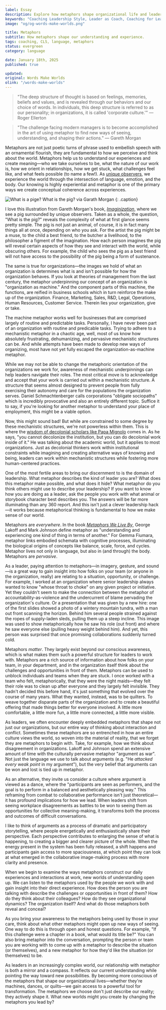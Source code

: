 ```yaml
---
label: Essay
description: Explore how metaphors shape organizational life and leadership effectiveness. Learn to recognize and harness the power of metaphorical thinking to transform workplace dynamics, improve team communication, and develop more conscious leadership practices. Part of the Words Make Worlds series on language and leadership.
keywords: "Coaching Leadership Style, Leader as Coach, Coaching for Leaders, Manager as Coach"
image: "og/og-words-make-worlds.png"

title: Metaphors
subtitle: How metaphors shape our understanding and experience.
tags: coaching, CLS, language, metaphors
status: evergreen
category: language

date: January 18th, 2025
published: true

updated:
original: Words Make Worlds
olink: "/words-make-worlds"
---
```


> "The deep structure of thought is based on feelings, memories, beliefs and values, and is revealed through our behaviors and our choice of words. In individuals, this deep structure is referred to as our personality; in organizations, it is called 'corporate culture.'" — Roger Ellerton

> "The challenge facing modern managers is to become accomplished in the art of using metaphor to find new ways of seeing, understanding, and shaping their actions." — Gareth Morgan

Metaphors are not just poetic turns of phrase used to embellish speech with an ornamental flourish, they are fundamental to how we perceive and think about the world. Metaphors help us to understand our experiences and create meaning—who we take ourselves to be, what the nature of our work is, how we orient in relationships, how we get stuck, what challenges feel like, and what feels possible (to name a few!). As [unique observers](https://methodandmatter.com/writing/essays/living-in-language), we experience the world through the intersection of language, emotion, and the body. Our knowing is highly experiential and metaphor is one of the primary ways we create conceptual coherence across experiences.

![What is a pige?](images/wmw/pig.jpg)
What is the pig? via Garath Morgan
{: .caption}

I love this illustration from Gareth Morgan's book, _[Imaginization](https://www.amazon.com/Imaginization-Gareth-Morgan/dp/1576750264)_, where we see  a pig surrounded by unique observers. Taken as a whole, the question, "What is the pig?" reveals the complexity of what at first glance seems pretty simple. The pig is not just an animal, of course, it is in fact many things all at once, depending on who you ask. For the artist the pig might be a muse, to the child a best friend, to the butcher a livelihood, to the philosopher a figment of the imagination. How each person imagines the pig will reveal certain aspects of how they see and interact with the world, while obscuring others. For example, the child who sees the pig as a best friend will not have access to the possibility of the pig being a form of sustenance.

The same is true for organizations—the images we hold of what an organization is determines what is and isn't possible for how the organization behaves. If you look at theories of management from the last century, the metaphor underpinning our concept of an organization is "organization as machine." And the component parts of this machine, the functions, are reified in business schools which in turn reinforce the make up of the organization. Finance, Marketing, Sales, R&D, Legal, Operations, Human Resources, Customer Service. Therein lies your organization, give or take.

The machine metaphor works well for businesses that are comprised largely of routine and predictable tasks. Personally, I have never been part of an organization with routine and predicable tasks. Trying to adhere to a mechanistic metaphor in a chaotic age, well, most of us know how absolutely frustrating, dehumanizing, and pervasive mechanistic structures can be. And while attempts have been made to develop new ways of organizing, most have not yet fully escaped the organization-as-machine metaphor.

While we may not be able to change the metaphoric orientation of the organizations we work for, awareness of mechanistic underpinnings can help leaders navigate their roles. The most critical move is to  acknowledge and accept that your work is carried out within a mechanistic structure. A structure that seems almost designed to prevent people from fully exercising their autonomy and care for the populations the organization serves. Daniel Schmachtenberger calls corporations "obligate sociopaths" which is incredibly provocative and also an entirely different topic. Suffice it to say, if you're looking for another metaphor to understand your place of employment, this might be a viable option.  

Now, this might sound bad! But while are constrained to some degree by these mechanistic structures, we're not powerless within them. This is where the [wisdom of decolonial scholars like Papa Mignolo](https://www.dukeupress.edu/on-decoloniality) comes in. As he says, "you cannot decolonize the institution, but you can do decolonial work inside of it." He was talking about the academic world, but it applies to most organizations. Just as decolonial thinkers work within institutional constraints while imagining and creating alternative ways of knowing and being, leaders can work within mechanistic structures while fostering more human-centered practices.

One of the most fertile areas to bring our discernment to is the domain of leadership. What metaphor describes the kind of leader you are? What does this metaphor make possible, and what does it hide? What metaphor do you think others might use to describe your leadership? If you want to know how you are doing as a leader, ask the people you work with what animal or storybook character best describes you. The answers will be far more illuminating than any 360 report. And this isn't just a clever leadership hack—it works because metaphorical thinking is fundamental to how we make sense of our world.

Metaphors are _everywhere_.  In the book _[Metaphors We Live By](https://www.amazon.com/Metaphors-We-Live-George-Lakoff/dp/0226468011/ref=sr_1_1?crid=3GW9615LG5YSK&dib=eyJ2IjoiMSJ9.tE-eptaf3Nm5LcLLS9T934anAaR4kwQBA2LFJdnPYC9oewn3avLsRMUDs5zLzAm7ktMTUdA3jpsawpq23aRZANWP7VDkVl_n_TrdCr4XU2-n8GWVJaCCvwKK6MteHguKaWHdDKyM81bNvbthOHQUxxOM6sRiHE-1HNYmconVwyyA-ARnLatJMWaGXtKYNSJ_zpzgOh1GoNqeMsmXkhtBrAso7wrCncUVA2PUMSIpFw0.eeTCAAcmjuHT4FO31N05WMym139WXuOniKWH7R00PJQ&dib_tag=se&keywords=metaphors+we+live+by&qid=1737231084&s=books&sprefix=metaphors+we+live+by%2Cstripbooks%2C158&sr=1-1)_, George Lakoff and Mark Johnson define metaphor as "understanding and experiencing one kind of thing in terms of another." For Gemma Fiumara, metaphor links embodied schemata with cognitive processes, illuminating the biological origins of concepts like balance, scale, force, and cycles. Metaphor lives not only in language, but also in (and through) the body. Metaphors are _pervasive_.

As a leader, paying attention to metaphors—in imagery, gesture, and sound—is a great way to gain insight into how folks on your team (or anyone in the organization, really) are relating to a situation, opportunity, or challenge. For example, I worked at an organization where senior leadership always wanted to know "whose throat to choke" on any given project or initiative. Yet they couldn't seem to make the connection between the metaphor of accountability-as-violence and the undercurrent of blame pervading the organization's culture. Or a presentation that was given by a new hire: one of the first slides showed a photo of a wintery mountain tundra, with a man out front scanning the horizon. Behind him several people strained against the ropes of supply-laden sleds, pulling them up a steep incline. This image was used to show metaphorically how he saw his role (out front) and where he saw everyone else (pulling heavy weight behind him). And yet, this person was surprised that once promising collaborations suddenly turned cold.

Metaphors _matter_. They largely exist beyond our conscious awareness, which is what makes them such a powerful structure for leaders to work with. Metaphors are a rich source of information about how folks on your team, in your department, and in the organization itself think about the challenges and opportunities in front of them. Metaphors can be used to unblock individuals and teams when they are stuck. I once worked with a team who felt, metaphorically, that they were the night maids—they felt their role was to clean up after everyone and they largely felt invisible. They hadn't decided this before hand, it's just something that evolved over the course of many years. What they wanted, instead, was to be quilters. To weave together disparate parts of the organization and to create a beautiful offering that made things better for everyone involved. A little more comfortable, a little more fun, a little more connected, a little more visible.

As leaders, we often encounter deeply embedded metaphors that shape not just our organizations, but our entire way of thinking about interaction and conflict. Sometimes these metaphors are so entrenched in how an entire culture views the world, so woven into the material of reality, that we forget they are metaphors to begin with. Take, for example, how we think about disagreement in organizations. Lakoff and Johnson spend an extensive amount of time with the culturally pervasive metaphor "argument as war". Not just the language we use to talk about arguments (e.g. "He _attacked every weak point_ in my argument"), but the very belief that arguments can be won and lost is tied up in metaphor.

As an alternative, they invite us consider a culture where argument is viewed as a dance, where the "participants are seen as performers, and the goal is to perform in a balanced and aesthetically pleasing way." This reframing from combat to collaborative performance isn't just theoretical— it has profound implications for how we lead. When leaders shift from seeing workplace disagreements as battles to be won to seeing them as opportunities for collective meaning-making, it transforms both the process and outcomes of difficult conversations.

I like to think of arguments as a process of dramatic and participatory storytelling, where people energetically and enthusiastically share their perspective. Each perspective contributes to enlarging the sense of what is happening, to creating a bigger and clearer picture of the whole. When the energy present in the system has been fully released, a shift happens and participants gain access to more spaciousness, at which point they can look at what emerged in the collaborative image-making process with more clarity and presence.

When we begin to examine the ways metaphors construct our daily experiences and interactions at work, new worlds of understanding open up. We can listen to the metaphors used by the people we work with and gain insight into their direct experience. How does the person you are  talking with describe the challenges or opportunities in front of them? How do they think about their colleagues? How do they see organizational dynamics? The organization itself? And what do those metaphors both reveal and conceal?

As you bring your awareness to the metaphors being used by those in your care, think about what other metaphors might open up new ways of seeing. One way to do this is through open and honest questions. For example, "If this challenge were a chapter in a book, what would its title be?" You can also bring metaphor into the conversation, prompting the person or team you are working with to come up with a metaphor to describe the situation (or themselves), and a new metaphor for how they'd like the situation (or themselves) to be.

As leaders in an increasingly complex world, our relationship with metaphor is both a mirror and a compass. It reflects our current understanding while pointing the way toward new possibilities. By becoming more conscious of the metaphors that shape our organizational lives—whether they're machines, dances, or quilts—we gain access to a powerful tool for transformation. The metaphors we choose don't just describe our reality; they actively shape it. What new worlds might you create by changing the metaphors you lead by?
